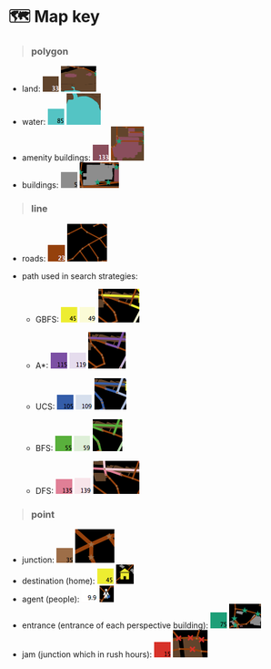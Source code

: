 # 🗺 Map key 

> ### polygon <br>

- land: ![](map_color/33.PNG) ![](map_key/land.PNG)
- water: ![](map_color/85.PNG) ![](map_key/water.PNG)
- amenity buildings: ![](map_color/133.PNG) ![](map_key/amenity.PNG)
- buildings: ![](map_color/5.PNG) ![](map_key/building.PNG)

> ### line <br>

- roads: ![](map_color/23.PNG) ![](map_key/road.PNG)

- path used in search strategies:
    - GBFS: ![](map_color/45.PNG) ![](map_color/49.PNG) ![](map_key/gbfs.PNG)

    - A*: ![](map_color/115.PNG) ![](map_color/119.PNG) ![](map_key/a_star.PNG)

    - UCS: ![](map_color/105.PNG) ![](map_color/109.PNG) ![](map_key/ucs.PNG)

    - BFS: ![](map_color/55.PNG) ![](map_color/59.PNG) ![](map_key/bfs.PNG)

    - DFS: ![](map_color/135.PNG) ![](map_color/139.PNG) ![](map_key/dfs.PNG)


> ### point <br>

- junction: ![](map_color/35.PNG) ![](map_key/junction.PNG) 
- destination (home): ![](map_color/45.PNG) ![](map_key/home.PNG) 
- agent (people): ![](map_color/9.9.PNG) ![](map_key/people.PNG)
- entrance (entrance of each perspective building): ![](map_color/75.PNG) ![](map_key/entrance.PNG)
- jam (junction which in rush hours): ![](map_color/15.PNG) ![](map_key/jam.PNG)





